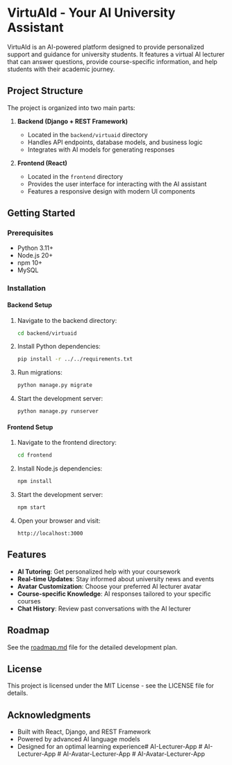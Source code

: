 # VirtuAId - Your AI University Assistant

VirtuAId is an AI-powered platform designed to provide personalized support and guidance for university students. It features a virtual AI lecturer that can answer questions, provide course-specific information, and help students with their academic journey.

## Project Structure

The project is organized into two main parts:

1. **Backend (Django + REST Framework)**
   - Located in the `backend/virtuaid` directory
   - Handles API endpoints, database models, and business logic
   - Integrates with AI models for generating responses

2. **Frontend (React)**
   - Located in the `frontend` directory
   - Provides the user interface for interacting with the AI assistant
   - Features a responsive design with modern UI components

## Getting Started

### Prerequisites

- Python 3.11+
- Node.js 20+
- npm 10+
- MySQL

### Installation

#### Backend Setup

1. Navigate to the backend directory:
   ```bash
   cd backend/virtuaid
   ```

2. Install Python dependencies:
   ```bash
   pip install -r ../../requirements.txt
   ```

3. Run migrations:
   ```bash
   python manage.py migrate
   ```

4. Start the development server:
   ```bash
   python manage.py runserver
   ```

#### Frontend Setup

1. Navigate to the frontend directory:
   ```bash
   cd frontend
   ```

2. Install Node.js dependencies:
   ```bash
   npm install
   ```

3. Start the development server:
   ```bash
   npm start
   ```

4. Open your browser and visit:
   ```
   http://localhost:3000
   ```

## Features

- **AI Tutoring**: Get personalized help with your coursework
- **Real-time Updates**: Stay informed about university news and events
- **Avatar Customization**: Choose your preferred AI lecturer avatar
- **Course-specific Knowledge**: AI responses tailored to your specific courses
- **Chat History**: Review past conversations with the AI lecturer

## Roadmap

See the [roadmap.md](roadmap.md) file for the detailed development plan.

## License

This project is licensed under the MIT License - see the LICENSE file for details.

## Acknowledgments

- Built with React, Django, and REST Framework
- Powered by advanced AI language models
- Designed for an optimal learning experience#   A I - L e c t u r e r - A p p  
 #   A I - L e c t u r e r - A p p  
 #   A I - A v a t a r - L e c t u r e r - A p p  
 #   A I - A v a t a r - L e c t u r e r - A p p  
 